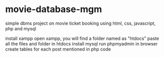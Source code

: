 # movie-database-mgm
simple dbms project on movie ticket booking using html, css, javascript, php and mysql

install xampp
open xampp, you will find a folder named as "htdocs"
paste all the files and folder in htdocs
install mysql
run phpmyadmin in browser
create tables for each post mentioned in php code
